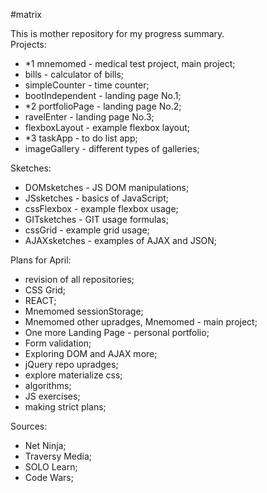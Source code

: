 #matrix
  
    
This is mother repository for my progress summary.  
Projects:  
- *1 mnemomed - medical test project, main project;  
- bills - calculator of bills;  
- simpleCounter - time counter;  
- bootIndependent - landing page No.1;  
- *2 portfolioPage - landing page No.2;  
- ravelEnter - landing page No.3;  
- flexboxLayout - example flexbox layout;  
- *3 taskApp - to do list app;  
- imageGallery - different types of galleries;  
  
Sketches:  
- DOMsketches - JS DOM manipulations;  
- JSsketches - basics of JavaScript;   
- cssFlexbox - example flexbox usage;  
- GITsketches - GIT usage formulas;  
- cssGrid - example grid usage;  
- AJAXsketches - examples of AJAX and JSON;  
  
Plans for April: 
- revision of all repositories;  
- CSS Grid;  
- REACT;  
- Mnemomed sessionStorage;  
- Mnemomed other upradges, Mnemomed - main project;  
- One more Landing Page - personal portfolio;  
- Form validation;  
- Exploring DOM and AJAX more;  
- jQuery repo upradges;  
- explore materialize css;  
- algorithms;  
- JS exercises;  
- making strict plans;  
  
Sources:  
- Net Ninja;  
- Traversy Media;  
- SOLO Learn;  
- Code Wars;  
